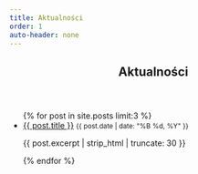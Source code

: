 ```yaml
---
title: Aktualności
order: 1
auto-header: none
---
```

<header>
  <h2>Aktualności</h2>
</header>
<ul>
  {% for post in site.posts limit:3 %}
    <li>
      <a href="{{ post.url | relative_url }}">{{ post.title }}</a>
      <small>{{ post.date | date: "%B %d, %Y" }}</small>
      <p>{{ post.excerpt | strip_html | truncate: 30 }}</p>
    </li>
  {% endfor %}
</ul>
